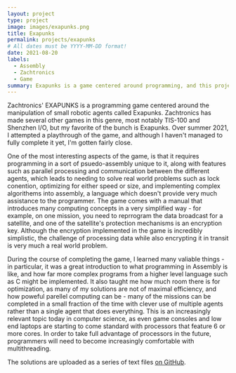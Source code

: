 ```yaml
---
layout: project
type: project
image: images/exapunks.png
title: Exapunks
permalink: projects/exapunks
# All dates must be YYYY-MM-DD format!
date: 2021-08-20
labels:
  - Assembly
  - Zachtronics
  - Game
summary: Exapunks is a game centered around programming, and this project follows my process in attempting to beat the game.
---
```


Zachtronics' EXAPUNKS is a programming game centered around the manipulation of small robotic agents called Exapunks. Zachtronics has made several other games in this genre, most notably TIS-100 and Shenzhen I/O, but my favorite of the bunch is Exapunks. Over summer 2021, I attempted a playthrough of the game, and although I haven't managed to fully complete it yet, I'm gotten fairly close.

One of the most interesting aspects of the game, is that it requires programming in a sort of psuedo-assembly unique to it, along with features such as parallel processing and communication between the different agents, which leads to needing to solve real world problems such as lock conention, optimizing for either speed or size, and implementing complex algorithems into assembly, a language which doesn't provide very much assistance to the programmer. The game comes with a manual that introduces many computing concepts in a very simplified way - for example, on one mission, you need to reprrogram the data broadcast for a satellite, and one of the satellite's protection mechanisms is an encryption key. Although the encryption implemented in the game is incredibly simplistic, the challenge of processing data while also encrypting it in transit is very much a real world problem. 

During the course of completing the game, I learned many valiable things - in particular, it was a great introduction to what programming in Assembly is like, and how far more complex programs from a higher level language such as C might be implemented. It also taught me how much room there is for optimization, as many of my solutions are not of maximal efficiency, and how poweful parellel computing can be - many of the missions can be completed in a small fraction of the time with clever use of multiple agents rather than a single agent that does everything. This is an increasingly relevant topic today in computer science, as even game consoles and low end laptops are starting to come standard with processors that feature 6 or more cores. In order to take full advantage of processors in the future, programmers will need to become increasingly comfortable with multithreading.

The solutions are uploaded as a series of text files [on GitHub](https://github.com/acjones8/Exapunks-Solutions).
